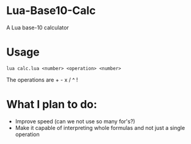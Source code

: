 # Lua-Base10-Calc
A Lua base-10 calculator

# Usage

```
lua calc.lua <number> <operation> <number>
```

The operations are + - x / ^ !

# What I plan to do:
- Improve speed (can we not use so many for's?)
- Make it capable of interpreting whole formulas and not just a single operation
